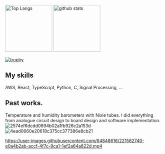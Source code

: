 <p align="left"> 
  <img alt="Top Langs" height="150px" src="https://github-readme-stats.vercel.app/api/top-langs/?username=badmintoncryer&layout=compact&show_icons=true&theme=onedark" />
  <img alt="github stats" height="150px" src="https://github-readme-stats.vercel.app/api?username=badmintoncryer&theme=onedark&show_icons=ture" />
</p>

[![trophy](https://github-profile-trophy.vercel.app/?username=badmintoncryer&theme=onedark&column=7)](https://github.com/ryo-ma/github-profile-trophy)


## My skills
AWS, React, TypeScript, Python, C, Signal Processing, ...


## Past works.
Temperature and humidity barometers with Nixie tubes.
I did everything from analogue circuit design to board design and software implementation.
![2574ef6dcdd0694b02a1fb926c2a153d](https://user-images.githubusercontent.com/64848616/221585177-107b6846-eeb8-4d6c-87d1-512ed03a3435.jpg)
![4ead0660e20618c375cc377386e8cb21](https://user-images.githubusercontent.com/64848616/221585191-0335c0a3-731f-4cc2-a930-41afc94decdd.jpg)

https://user-images.githubusercontent.com/64848616/221582740-e0a4b2ab-accf-4f7c-9ca1-1ef2a64a822d.mp4


<!---
badmintoncryer/badmintoncryer is a ✨ special ✨ repository because its `README.md` (this file) appears on your GitHub profile.
You can click the Preview link to take a look at your changes.
--->
